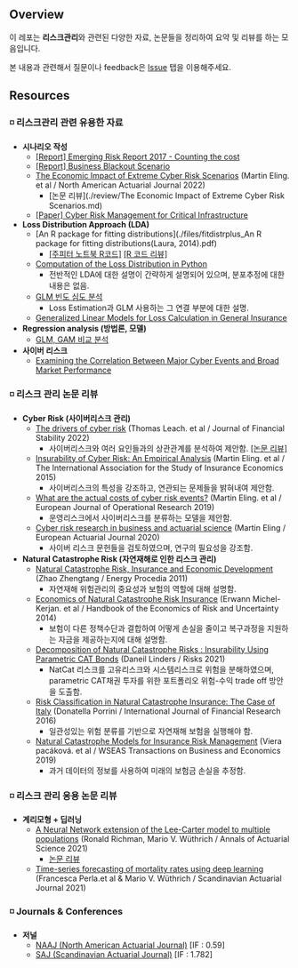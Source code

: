 ## Overview

이 레포는 **리스크관리**와 관련된 다양한 자료, 논문들을 정리하여 요약 및 리뷰를 하는 모음입니다.

본 내용과 관련해서 질문이나 feedback은 [Issue](https://github.com/keywoongbae/all-about-risk-management/issues) 탭을 이용해주세요.

## Resources

### ◽ 리스크관리 관련 유용한 자료

- **시나리오 작성**
  - [[Report] Emerging Risk Report 2017 - Counting the cost](./files/emerging_risk_report_2017.pdf)
  - [[Report] Business Blackout Scenario](./files/business_blackout_scenario.pdf)
  - [The Economic Impact of Extreme Cyber Risk Scenarios](./files/the_economic_impact_of_extreme_cyber_risk_scenarios.pdf) (Martin Eling. et al / North American Actuarial Journal 2022)
    - [논문 리뷰](./review/The Economic Impact of Extreme Cyber Risk Scenarios.md)
  - [[Paper] Cyber Risk Management for Critical Infrastructure](./files/cyber_risk_management_for_critical_infrastructure.pdf)
- **Loss Distribution Approach (LDA)**
  - [An R package for fitting distributions](./files/fitdistrplus_An R package for fitting distributions(Laura, 2014).pdf)
    - [[주피터 노트북 R코드]](https://github.com/keywoongbae/all-about-risk-management/blob/main/code/fitdistrplus_An_R_Package_for_Fitting_Distributions.ipynb) [[R 코드 리뷰]](https://github.com/keywoongbae/all-about-risk-management/blob/main/code/R%20package%20for%20fitting%20distributions.r)
  - [Computation of the Loss Distribution in Python](https://quantatrisk.com/2016/06/05/loss-distribution-operational-risk/)
    - 전반적인 LDA에 대한 설명이 간략하게 설명되어 있으며, 분포추정에 대한 내용은 없음.
  - [GLM 빈도 심도 분석](https://www.kiri.or.kr/pdf/%EC%97%B0%EA%B5%AC%EC%9E%90%EB%A3%8C/%EC%97%B0%EA%B5%AC%EB%B3%B4%EA%B3%A0%EC%84%9C/nre2018-16_02.pdf)
    - Loss Estimation과 GLM 사용하는 그 연결 부분에 대한 설명.
  - [Generalized Linear Models for Loss Calculation in General Insurance](./files/GLM_for_loss_calculation_in_GI.pdf)
- **Regression analysis (방법론, 모델)**
  - [GLM, GAM 비교 분석](https://christophm.github.io/interpretable-ml-book/extend-lm.html)
- **사이버 리스크**
  - [Examining the Correlation Between Major Cyber Events and Broad Market Performance](./files/Sep-2023-Cyber-Report-ILS-Publish.pdf)

### ◽ 리스크 관리 논문 리뷰

- **Cyber Risk (사이버리스크 관리)**
  - [The drivers of cyber risk](./files/Aldasoro_JFS_2022.pdf) (Thomas Leach. et al / Journal of Financial Stability 2022)
    - 사이버리스크와 여러 요인들과의 상관관계를 분석하여 제안함. [[논문 리뷰]](./review/the_drivers_of_cyber_risk.md) 
  - [Insurability of Cyber Risk: An Empirical Analysis](./files/Biener_IASIE_2015.pdf) (Martin Eling. et al / The International Association for the Study of Insurance Economics 2015)
    - 사이버리스크의 특성을 강조하고, 연관되는 문제들을 밝혀내여 제안함.
  - [What are the actual costs of cyber risk events?](./files/Eling_EJOR_2019.pdf) (Martin Eling. et al / European Journal of Operational Research 2019)
    - 운영리스크에서 사이버리스크를 분류하는 모델을 제안함.
  - [Cyber risk research in business and actuarial science](./files/Eling_EAJ_2020.pdf) (Martin Eling / European Actuarial Journal 2020)
    - 사이버 리스크 문헌들을 검토하였으며, 연구의 필요성을 강조함.
- **Natural Catastrophe Risk (자연재해로 인한 리스크 관리)**
  - [Natural Catastrophe Risk, Insurance and Economic Development](./files/zhao_procedia.pdf) (Zhao Zhengtang / Energy Procedia 2011)
    - 자연재해 위험관리의 중요성과 보험의 역할에 대해 설명함.
  - [Economics of Natural Catastrophe Risk Insurance](https://www.sciencedirect.com/science/article/abs/pii/B9780444536853000118) (Erwann Michel-Kerjan. et al / Handbook of the Economics of Risk and Uncertainty 2014)
    - 보험이 다른 정책수단과 결합하여 어떻게 손실을 줄이고 복구과정을 지원하는 자금을 제공하는지에 대해 설명함.
  - [Decomposition of Natural Catastrophe Risks : Insurability Using Parametric CAT Bonds](./files/Linders_Risks_2021.pdf) (Daneil Linders / Risks 2021)
    - NatCat 리스크를 고유리스크와 시스템리스크로 위험을 분해하였으며, parametric CAT채권 투자를 위한 포트폴리오 위험-수익 trade off 방안을 도출함.
  - [Risk Classification in Natural Catastrophe Insurance: The Case of Italy](./files/Porrini_IJFR_2016.pdf) (Donatella Porrini / International Journal of Financial Research 2016)
    - 일관성있는 위험 분류를 기반으로 자연재해 보험을 실행해야 함.
  - [Natural Catastrophe Models for Insurance Risk Management](./files/Viera_WSEAS_2019.pdf) (Viera pacáková. et al / WSEAS Transactions on Business and Economics 2019)
    - 과거 데이터의 정보를 사용하여 미래의 보험금 손실을 추정함.

### ◽ 리스크 관리 응용 논문 리뷰

- **계리모형 + 딥러닝**
  - [A Neural Network extension of the Lee-Carter model to multiple populations](./files/Richman_and_Wuthrich_AAS_2021.pdf) (Ronald Richman, Mario V. Wüthrich / Annals of Actuarial Science 2021)
    - [논문 리뷰](https://newindow.tistory.com/319)
  - [Time-series forecasting of mortality rates using deep learning](./files/Perla_et_al_SAJ_2021.pdf) (Francesca Perla.et al & Mario V. Wüthrich / Scandinavian Actuarial Journal 2021)

### ◽ Journals & Conferences

- **저널**
  - [NAAJ (North American Actuarial Journal)](https://www.tandfonline.com/toc/uaaj20/current) [IF : 0.59]
  - [SAJ (Scandinavian Actuarial Journal)](https://www.tandfonline.com/toc/sact20/current) [IF : 1.782]

